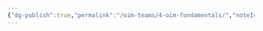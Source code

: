 ```yaml
---
{"dg-publish":true,"permalink":"/oim-teams/4-oim-fundamentals/","noteIcon":"","created":"2024-10-26T03:13:42.599+05:30","updated":"2024-10-26T03:13:42.599+05:30"}
---
```



